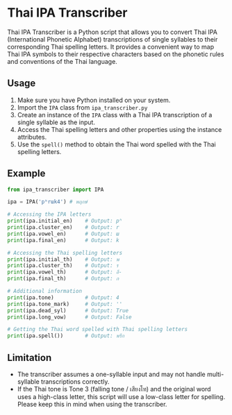 # Thai IPA Transcriber

Thai IPA Transcriber is a Python script that allows you to convert Thai IPA (International Phonetic Alphabet) transcriptions of single syllables to their corresponding Thai spelling letters. It provides a convenient way to map Thai IPA symbols to their respective characters based on the phonetic rules and conventions of the Thai language.

## Usage

1. Make sure you have Python installed on your system.
2. Import the `IPA` class from `ipa_transcriber.py`
3. Create an instance of the `IPA` class with a Thai IPA transcription of a single syllable as the input.
4. Access the Thai spelling letters and other properties using the instance attributes.
5. Use the `spell()` method to obtain the Thai word spelled with the Thai spelling letters.

## Example

```python
from ipa_transcriber import IPA

ipa = IPA('pʰrɯk4') # พฤกษ์

# Accessing the IPA letters
print(ipa.initial_en)    # Output: pʰ
print(ipa.cluster_en)    # Output: r
print(ipa.vowel_en)      # Output: ɯ
print(ipa.final_en)      # Output: k

# Accessing the Thai spelling letters
print(ipa.initial_th)    # Output: พ
print(ipa.cluster_th)    # Output: ร
print(ipa.vowel_th)      # Output: อึ-
print(ipa.final_th)      # Output: ก

# Additional information
print(ipa.tone)          # Output: 4
print(ipa.tone_mark)     # Output: ''
print(ipa.dead_syl)      # Output: True
print(ipa.long_vow)      # Output: False

# Getting the Thai word spelled with Thai spelling letters
print(ipa.spell())       # Output: พรึก
```
## Limitation
- The transcriber assumes a one-syllable input and may not handle multi-syllable transcriptions correctly.
- If the Thai tone is Tone 3 (falling tone / เสียงโท) and the original word uses a high-class letter, this script will use a low-class letter for spelling. Please keep this in mind when using the transcriber.
